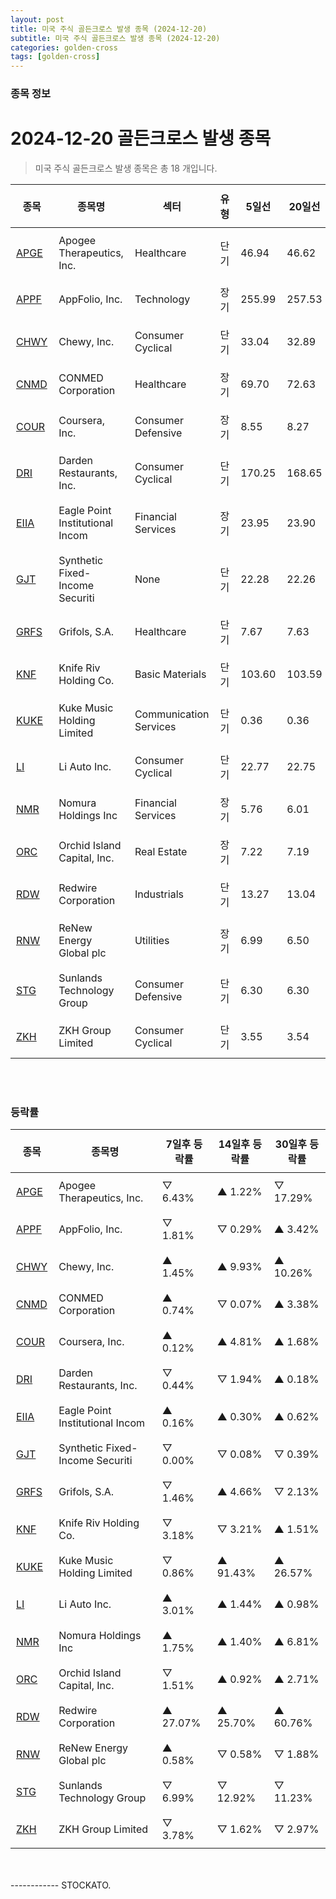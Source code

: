 ```yaml
---
layout: post
title: 미국 주식 골든크로스 발생 종목 (2024-12-20)
subtitle: 미국 주식 골든크로스 발생 종목 (2024-12-20)
categories: golden-cross
tags: [golden-cross]
---
```



### 종목 정보

# 2024-12-20 골든크로스 발생 종목

<blockquote>  <p> 미국 주식 골든크로스 발생 종목은 총 18 개입니다. </p></blockquote>

<style type="text/css">table th,table td { padding: 10px 9px }</style><table><thead><tr><th>종목</th><th>종목명</th><th>섹터</th><th>유형</th><th>5일선</th><th>20일선</th><th>50일선</th><th>200일선</th><th>최근5일<br>상승률</th></tr></thead><tbody><tr><td><a href="https://stockato.github.io/ticker/APGE" target="_blank">APGE</a></td><td>Apogee Therapeutics, Inc.</td><td>Healthcare</td><td>단기</td><td>46.94</td><td>46.62</td><td>50.84</td><td>48.45</td><td style="color: red">7.21%</td></tr><tr><td><a href="https://stockato.github.io/ticker/APPF" target="_blank">APPF</a></td><td>AppFolio, Inc.</td><td>Technology</td><td>장기</td><td>255.99</td><td>257.53</td><td>233.51</td><td>233.39</td><td style="color: blue">-2.85%</td></tr><tr><td><a href="https://stockato.github.io/ticker/CHWY" target="_blank">CHWY</a></td><td>Chewy, Inc.</td><td>Consumer Cyclical</td><td>단기</td><td>33.04</td><td>32.89</td><td>31.02</td><td>28.09</td><td style="color: red">4.53%</td></tr><tr><td><a href="https://stockato.github.io/ticker/CNMD" target="_blank">CNMD</a></td><td>CONMED Corporation</td><td>Healthcare</td><td>장기</td><td>69.70</td><td>72.63</td><td>69.95</td><td>69.81</td><td style="color: blue">-5.13%</td></tr><tr><td><a href="https://stockato.github.io/ticker/COUR" target="_blank">COUR</a></td><td>Coursera, Inc.</td><td>Consumer Defensive</td><td>장기</td><td>8.55</td><td>8.27</td><td>7.67</td><td>7.66</td><td style="color: red">0.61%</td></tr><tr><td><a href="https://stockato.github.io/ticker/DRI" target="_blank">DRI</a></td><td>Darden Restaurants, Inc.</td><td>Consumer Cyclical</td><td>단기</td><td>170.25</td><td>168.65</td><td>164.05</td><td>153.78</td><td style="color: red">12.54%</td></tr><tr><td><a href="https://stockato.github.io/ticker/EIIA" target="_blank">EIIA</a></td><td>Eagle Point Institutional Incom</td><td>Financial Services</td><td>장기</td><td>23.95</td><td>23.90</td><td>23.74</td><td>23.73</td><td style="color: red">0.04%</td></tr><tr><td><a href="https://stockato.github.io/ticker/GJT" target="_blank">GJT</a></td><td>Synthetic Fixed-Income Securiti</td><td>None</td><td>단기</td><td>22.28</td><td>22.26</td><td>22.20</td><td>21.85</td><td style="color: red">0.66%</td></tr><tr><td><a href="https://stockato.github.io/ticker/GRFS" target="_blank">GRFS</a></td><td>Grifols, S.A.</td><td>Healthcare</td><td>단기</td><td>7.67</td><td>7.63</td><td>8.36</td><td>8.11</td><td style="color: red">2.46%</td></tr><tr><td><a href="https://stockato.github.io/ticker/KNF" target="_blank">KNF</a></td><td>Knife Riv Holding Co.</td><td>Basic Materials</td><td>단기</td><td>103.60</td><td>103.59</td><td>98.61</td><td>84.78</td><td style="color: red">3.32%</td></tr><tr><td><a href="https://stockato.github.io/ticker/KUKE" target="_blank">KUKE</a></td><td>Kuke Music Holding Limited</td><td>Communication Services</td><td>단기</td><td>0.36</td><td>0.36</td><td>0.49</td><td>1.05</td><td style="color: red">6.06%</td></tr><tr><td><a href="https://stockato.github.io/ticker/LI" target="_blank">LI</a></td><td>Li Auto Inc.</td><td>Consumer Cyclical</td><td>단기</td><td>22.77</td><td>22.75</td><td>24.18</td><td>21.98</td><td style="color: red">6.13%</td></tr><tr><td><a href="https://stockato.github.io/ticker/NMR" target="_blank">NMR</a></td><td>Nomura Holdings Inc</td><td>Financial Services</td><td>장기</td><td>5.76</td><td>6.01</td><td>5.71</td><td>5.70</td><td style="color: blue">-3.54%</td></tr><tr><td><a href="https://stockato.github.io/ticker/ORC" target="_blank">ORC</a></td><td>Orchid Island Capital, Inc.</td><td>Real Estate</td><td>장기</td><td>7.22</td><td>7.19</td><td>7.05</td><td>7.05</td><td style="color: blue">-1.37%</td></tr><tr><td><a href="https://stockato.github.io/ticker/RDW" target="_blank">RDW</a></td><td>Redwire Corporation</td><td>Industrials</td><td>단기</td><td>13.27</td><td>13.04</td><td>10.66</td><td>7.99</td><td style="color: red">15.46%</td></tr><tr><td><a href="https://stockato.github.io/ticker/RNW" target="_blank">RNW</a></td><td>ReNew Energy Global plc</td><td>Utilities</td><td>장기</td><td>6.99</td><td>6.50</td><td>6.02</td><td>6.01</td><td style="color: blue">-2.68%</td></tr><tr><td><a href="https://stockato.github.io/ticker/STG" target="_blank">STG</a></td><td>Sunlands Technology Group</td><td>Consumer Defensive</td><td>단기</td><td>6.30</td><td>6.30</td><td>6.75</td><td>7.29</td><td style="color: red">1.85%</td></tr><tr><td><a href="https://stockato.github.io/ticker/ZKH" target="_blank">ZKH</a></td><td>ZKH Group Limited</td><td>Consumer Cyclical</td><td>단기</td><td>3.55</td><td>3.54</td><td>3.69</td><td>3.87</td><td style="color: red">8.19%</td></tr></tbody></table><br><br>
### 등락률

<table><thead><tr><th>종목</th><th>종목명</th><th>7일후 등락률</th><th>14일후 등락률</th><th>30일후 등락률</th></tr></thead><tbody><tr><td><a href="https://stockato.github.io/ticker/APGE" target="_blank">APGE</a></td><td>Apogee Therapeutics, Inc.</td><td>▽ 6.43%</td><td>▲ 1.22%</td><td>▽ 17.29%</td></tr><tr><td><a href="https://stockato.github.io/ticker/APPF" target="_blank">APPF</a></td><td>AppFolio, Inc.</td><td>▽ 1.81%</td><td>▽ 0.29%</td><td>▲ 3.42%</td></tr><tr><td><a href="https://stockato.github.io/ticker/CHWY" target="_blank">CHWY</a></td><td>Chewy, Inc.</td><td>▲ 1.45%</td><td>▲ 9.93%</td><td>▲ 10.26%</td></tr><tr><td><a href="https://stockato.github.io/ticker/CNMD" target="_blank">CNMD</a></td><td>CONMED Corporation</td><td>▲ 0.74%</td><td>▽ 0.07%</td><td>▲ 3.38%</td></tr><tr><td><a href="https://stockato.github.io/ticker/COUR" target="_blank">COUR</a></td><td>Coursera, Inc.</td><td>▲ 0.12%</td><td>▲ 4.81%</td><td>▲ 1.68%</td></tr><tr><td><a href="https://stockato.github.io/ticker/DRI" target="_blank">DRI</a></td><td>Darden Restaurants, Inc.</td><td>▽ 0.44%</td><td>▽ 1.94%</td><td>▲ 0.18%</td></tr><tr><td><a href="https://stockato.github.io/ticker/EIIA" target="_blank">EIIA</a></td><td>Eagle Point Institutional Incom</td><td>▲ 0.16%</td><td>▲ 0.30%</td><td>▲ 0.62%</td></tr><tr><td><a href="https://stockato.github.io/ticker/GJT" target="_blank">GJT</a></td><td>Synthetic Fixed-Income Securiti</td><td>▽ 0.00%</td><td>▽ 0.08%</td><td>▽ 0.39%</td></tr><tr><td><a href="https://stockato.github.io/ticker/GRFS" target="_blank">GRFS</a></td><td>Grifols, S.A.</td><td>▽ 1.46%</td><td>▲ 4.66%</td><td>▽ 2.13%</td></tr><tr><td><a href="https://stockato.github.io/ticker/KNF" target="_blank">KNF</a></td><td>Knife Riv Holding Co.</td><td>▽ 3.18%</td><td>▽ 3.21%</td><td>▲ 1.51%</td></tr><tr><td><a href="https://stockato.github.io/ticker/KUKE" target="_blank">KUKE</a></td><td>Kuke Music Holding Limited</td><td>▽ 0.86%</td><td>▲ 91.43%</td><td>▲ 26.57%</td></tr><tr><td><a href="https://stockato.github.io/ticker/LI" target="_blank">LI</a></td><td>Li Auto Inc.</td><td>▲ 3.01%</td><td>▲ 1.44%</td><td>▲ 0.98%</td></tr><tr><td><a href="https://stockato.github.io/ticker/NMR" target="_blank">NMR</a></td><td>Nomura Holdings Inc</td><td>▲ 1.75%</td><td>▲ 1.40%</td><td>▲ 6.81%</td></tr><tr><td><a href="https://stockato.github.io/ticker/ORC" target="_blank">ORC</a></td><td>Orchid Island Capital, Inc.</td><td>▽ 1.51%</td><td>▲ 0.92%</td><td>▲ 2.71%</td></tr><tr><td><a href="https://stockato.github.io/ticker/RDW" target="_blank">RDW</a></td><td>Redwire Corporation</td><td>▲ 27.07%</td><td>▲ 25.70%</td><td>▲ 60.76%</td></tr><tr><td><a href="https://stockato.github.io/ticker/RNW" target="_blank">RNW</a></td><td>ReNew Energy Global plc</td><td>▲ 0.58%</td><td>▽ 0.58%</td><td>▽ 1.88%</td></tr><tr><td><a href="https://stockato.github.io/ticker/STG" target="_blank">STG</a></td><td>Sunlands Technology Group</td><td>▽ 6.99%</td><td>▽ 12.92%</td><td>▽ 11.23%</td></tr><tr><td><a href="https://stockato.github.io/ticker/ZKH" target="_blank">ZKH</a></td><td>ZKH Group Limited</td><td>▽ 3.78%</td><td>▽ 1.62%</td><td>▽ 2.97%</td></tr></tbody></table><br><br>
------------
STOCKATO. 

